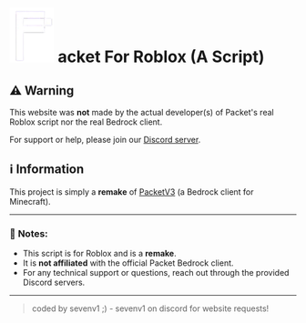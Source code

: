 # ![Logo](src/assets/logo.png) acket For Roblox (A Script)

## ⚠️ **Warning**

This website was **not** made by the actual developer(s) of Packet's real Roblox script nor the real Bedrock client.

For support or help, please join our [Discord server](https://discord.gg/render).

## ℹ️ **Information**

This project is simply a **remake** of [PacketV3](https://discord.gg/packetv3) (a Bedrock client for Minecraft).

---

### 📜 **Notes:**
- This script is for Roblox and is a **remake**.
- It is **not affiliated** with the official Packet Bedrock client.
- For any technical support or questions, reach out through the provided Discord servers.

---

> coded by sevenv1 ;) - sevenv1 on discord for website requests!
